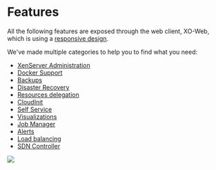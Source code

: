 # Features

All the following features are exposed through the web client, XO-Web, which is using a [responsive design](https://xen-orchestra.com/blog/xen-orchestra-responsive-design/).

We've made multiple categories to help you to find what you need:

* [XenServer Administration](administration.html)
* [Docker Support](docker_support.html)
* [Backups](backups.html)
* [Disaster Recovery](disaster_recovery.html)
* [Resources delegation](resources_delegation.html)
* [CloudInit](cloudinit.md)
* [Self Service](self_service.html)
* [Visualizations](visualizations.html)
* [Job Manager](scheduler.html)
* [Alerts](alerts.html)
* [Load balancing](load_balancing.html)
* [SDN Controller](sdn_controller.html)

![](./assets/xo5tablet.jpg)
